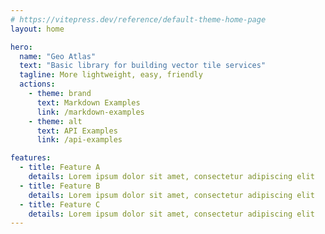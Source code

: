 ```yaml
---
# https://vitepress.dev/reference/default-theme-home-page
layout: home

hero:
  name: "Geo Atlas"
  text: "Basic library for building vector tile services"
  tagline: More lightweight, easy, friendly
  actions:
    - theme: brand
      text: Markdown Examples
      link: /markdown-examples
    - theme: alt
      text: API Examples
      link: /api-examples

features:
  - title: Feature A
    details: Lorem ipsum dolor sit amet, consectetur adipiscing elit
  - title: Feature B
    details: Lorem ipsum dolor sit amet, consectetur adipiscing elit
  - title: Feature C
    details: Lorem ipsum dolor sit amet, consectetur adipiscing elit
---
```


